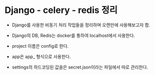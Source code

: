 # Django - celery - redis 정리

- Django를 사용한 비동기 처리 작업들을 정리하며 오랜만에 사용해보고자 함.
- Django의 DB, Redis는 docker를 통하여 localhost에서 사용한다. 

- project 이름은 config로 한다.
- app은 app_<name> 형식으로 사용한다.

- settings의 하드코딩된 값을은 secret.json이라는 파일에서 따로 관리한다.